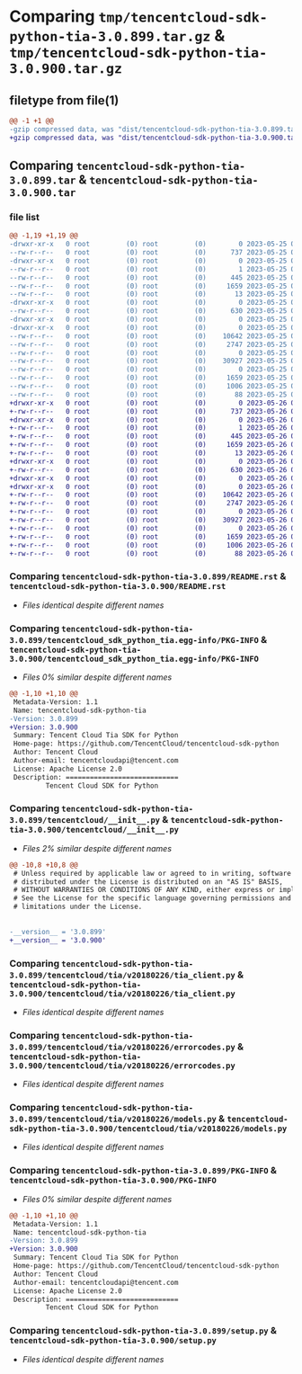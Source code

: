 # Comparing `tmp/tencentcloud-sdk-python-tia-3.0.899.tar.gz` & `tmp/tencentcloud-sdk-python-tia-3.0.900.tar.gz`

## filetype from file(1)

```diff
@@ -1 +1 @@
-gzip compressed data, was "dist/tencentcloud-sdk-python-tia-3.0.899.tar", last modified: Thu May 25 00:38:19 2023, max compression
+gzip compressed data, was "dist/tencentcloud-sdk-python-tia-3.0.900.tar", last modified: Fri May 26 02:29:27 2023, max compression
```

## Comparing `tencentcloud-sdk-python-tia-3.0.899.tar` & `tencentcloud-sdk-python-tia-3.0.900.tar`

### file list

```diff
@@ -1,19 +1,19 @@
-drwxr-xr-x   0 root         (0) root         (0)        0 2023-05-25 00:38:19.000000 tencentcloud-sdk-python-tia-3.0.899/
--rw-r--r--   0 root         (0) root         (0)      737 2023-05-25 00:38:19.000000 tencentcloud-sdk-python-tia-3.0.899/README.rst
-drwxr-xr-x   0 root         (0) root         (0)        0 2023-05-25 00:38:19.000000 tencentcloud-sdk-python-tia-3.0.899/tencentcloud_sdk_python_tia.egg-info/
--rw-r--r--   0 root         (0) root         (0)        1 2023-05-25 00:38:19.000000 tencentcloud-sdk-python-tia-3.0.899/tencentcloud_sdk_python_tia.egg-info/dependency_links.txt
--rw-r--r--   0 root         (0) root         (0)      445 2023-05-25 00:38:19.000000 tencentcloud-sdk-python-tia-3.0.899/tencentcloud_sdk_python_tia.egg-info/SOURCES.txt
--rw-r--r--   0 root         (0) root         (0)     1659 2023-05-25 00:38:19.000000 tencentcloud-sdk-python-tia-3.0.899/tencentcloud_sdk_python_tia.egg-info/PKG-INFO
--rw-r--r--   0 root         (0) root         (0)       13 2023-05-25 00:38:19.000000 tencentcloud-sdk-python-tia-3.0.899/tencentcloud_sdk_python_tia.egg-info/top_level.txt
-drwxr-xr-x   0 root         (0) root         (0)        0 2023-05-25 00:38:19.000000 tencentcloud-sdk-python-tia-3.0.899/tencentcloud/
--rw-r--r--   0 root         (0) root         (0)      630 2023-05-25 00:38:19.000000 tencentcloud-sdk-python-tia-3.0.899/tencentcloud/__init__.py
-drwxr-xr-x   0 root         (0) root         (0)        0 2023-05-25 00:38:19.000000 tencentcloud-sdk-python-tia-3.0.899/tencentcloud/tia/
-drwxr-xr-x   0 root         (0) root         (0)        0 2023-05-25 00:38:19.000000 tencentcloud-sdk-python-tia-3.0.899/tencentcloud/tia/v20180226/
--rw-r--r--   0 root         (0) root         (0)    10642 2023-05-25 00:38:19.000000 tencentcloud-sdk-python-tia-3.0.899/tencentcloud/tia/v20180226/tia_client.py
--rw-r--r--   0 root         (0) root         (0)     2747 2023-05-25 00:38:19.000000 tencentcloud-sdk-python-tia-3.0.899/tencentcloud/tia/v20180226/errorcodes.py
--rw-r--r--   0 root         (0) root         (0)        0 2023-05-25 00:38:19.000000 tencentcloud-sdk-python-tia-3.0.899/tencentcloud/tia/v20180226/__init__.py
--rw-r--r--   0 root         (0) root         (0)    30927 2023-05-25 00:38:19.000000 tencentcloud-sdk-python-tia-3.0.899/tencentcloud/tia/v20180226/models.py
--rw-r--r--   0 root         (0) root         (0)        0 2023-05-25 00:38:19.000000 tencentcloud-sdk-python-tia-3.0.899/tencentcloud/tia/__init__.py
--rw-r--r--   0 root         (0) root         (0)     1659 2023-05-25 00:38:19.000000 tencentcloud-sdk-python-tia-3.0.899/PKG-INFO
--rw-r--r--   0 root         (0) root         (0)     1006 2023-05-25 00:38:19.000000 tencentcloud-sdk-python-tia-3.0.899/setup.py
--rw-r--r--   0 root         (0) root         (0)       88 2023-05-25 00:38:19.000000 tencentcloud-sdk-python-tia-3.0.899/setup.cfg
+drwxr-xr-x   0 root         (0) root         (0)        0 2023-05-26 02:29:27.000000 tencentcloud-sdk-python-tia-3.0.900/
+-rw-r--r--   0 root         (0) root         (0)      737 2023-05-26 02:29:27.000000 tencentcloud-sdk-python-tia-3.0.900/README.rst
+drwxr-xr-x   0 root         (0) root         (0)        0 2023-05-26 02:29:27.000000 tencentcloud-sdk-python-tia-3.0.900/tencentcloud_sdk_python_tia.egg-info/
+-rw-r--r--   0 root         (0) root         (0)        1 2023-05-26 02:29:27.000000 tencentcloud-sdk-python-tia-3.0.900/tencentcloud_sdk_python_tia.egg-info/dependency_links.txt
+-rw-r--r--   0 root         (0) root         (0)      445 2023-05-26 02:29:27.000000 tencentcloud-sdk-python-tia-3.0.900/tencentcloud_sdk_python_tia.egg-info/SOURCES.txt
+-rw-r--r--   0 root         (0) root         (0)     1659 2023-05-26 02:29:27.000000 tencentcloud-sdk-python-tia-3.0.900/tencentcloud_sdk_python_tia.egg-info/PKG-INFO
+-rw-r--r--   0 root         (0) root         (0)       13 2023-05-26 02:29:27.000000 tencentcloud-sdk-python-tia-3.0.900/tencentcloud_sdk_python_tia.egg-info/top_level.txt
+drwxr-xr-x   0 root         (0) root         (0)        0 2023-05-26 02:29:27.000000 tencentcloud-sdk-python-tia-3.0.900/tencentcloud/
+-rw-r--r--   0 root         (0) root         (0)      630 2023-05-26 02:29:27.000000 tencentcloud-sdk-python-tia-3.0.900/tencentcloud/__init__.py
+drwxr-xr-x   0 root         (0) root         (0)        0 2023-05-26 02:29:27.000000 tencentcloud-sdk-python-tia-3.0.900/tencentcloud/tia/
+drwxr-xr-x   0 root         (0) root         (0)        0 2023-05-26 02:29:27.000000 tencentcloud-sdk-python-tia-3.0.900/tencentcloud/tia/v20180226/
+-rw-r--r--   0 root         (0) root         (0)    10642 2023-05-26 02:29:27.000000 tencentcloud-sdk-python-tia-3.0.900/tencentcloud/tia/v20180226/tia_client.py
+-rw-r--r--   0 root         (0) root         (0)     2747 2023-05-26 02:29:27.000000 tencentcloud-sdk-python-tia-3.0.900/tencentcloud/tia/v20180226/errorcodes.py
+-rw-r--r--   0 root         (0) root         (0)        0 2023-05-26 02:29:27.000000 tencentcloud-sdk-python-tia-3.0.900/tencentcloud/tia/v20180226/__init__.py
+-rw-r--r--   0 root         (0) root         (0)    30927 2023-05-26 02:29:27.000000 tencentcloud-sdk-python-tia-3.0.900/tencentcloud/tia/v20180226/models.py
+-rw-r--r--   0 root         (0) root         (0)        0 2023-05-26 02:29:27.000000 tencentcloud-sdk-python-tia-3.0.900/tencentcloud/tia/__init__.py
+-rw-r--r--   0 root         (0) root         (0)     1659 2023-05-26 02:29:27.000000 tencentcloud-sdk-python-tia-3.0.900/PKG-INFO
+-rw-r--r--   0 root         (0) root         (0)     1006 2023-05-26 02:29:27.000000 tencentcloud-sdk-python-tia-3.0.900/setup.py
+-rw-r--r--   0 root         (0) root         (0)       88 2023-05-26 02:29:27.000000 tencentcloud-sdk-python-tia-3.0.900/setup.cfg
```

### Comparing `tencentcloud-sdk-python-tia-3.0.899/README.rst` & `tencentcloud-sdk-python-tia-3.0.900/README.rst`

 * *Files identical despite different names*

### Comparing `tencentcloud-sdk-python-tia-3.0.899/tencentcloud_sdk_python_tia.egg-info/PKG-INFO` & `tencentcloud-sdk-python-tia-3.0.900/tencentcloud_sdk_python_tia.egg-info/PKG-INFO`

 * *Files 0% similar despite different names*

```diff
@@ -1,10 +1,10 @@
 Metadata-Version: 1.1
 Name: tencentcloud-sdk-python-tia
-Version: 3.0.899
+Version: 3.0.900
 Summary: Tencent Cloud Tia SDK for Python
 Home-page: https://github.com/TencentCloud/tencentcloud-sdk-python
 Author: Tencent Cloud
 Author-email: tencentcloudapi@tencent.com
 License: Apache License 2.0
 Description: ============================
         Tencent Cloud SDK for Python
```

### Comparing `tencentcloud-sdk-python-tia-3.0.899/tencentcloud/__init__.py` & `tencentcloud-sdk-python-tia-3.0.900/tencentcloud/__init__.py`

 * *Files 2% similar despite different names*

```diff
@@ -10,8 +10,8 @@
 # Unless required by applicable law or agreed to in writing, software
 # distributed under the License is distributed on an "AS IS" BASIS,
 # WITHOUT WARRANTIES OR CONDITIONS OF ANY KIND, either express or implied.
 # See the License for the specific language governing permissions and
 # limitations under the License.
 
 
-__version__ = '3.0.899'
+__version__ = '3.0.900'
```

### Comparing `tencentcloud-sdk-python-tia-3.0.899/tencentcloud/tia/v20180226/tia_client.py` & `tencentcloud-sdk-python-tia-3.0.900/tencentcloud/tia/v20180226/tia_client.py`

 * *Files identical despite different names*

### Comparing `tencentcloud-sdk-python-tia-3.0.899/tencentcloud/tia/v20180226/errorcodes.py` & `tencentcloud-sdk-python-tia-3.0.900/tencentcloud/tia/v20180226/errorcodes.py`

 * *Files identical despite different names*

### Comparing `tencentcloud-sdk-python-tia-3.0.899/tencentcloud/tia/v20180226/models.py` & `tencentcloud-sdk-python-tia-3.0.900/tencentcloud/tia/v20180226/models.py`

 * *Files identical despite different names*

### Comparing `tencentcloud-sdk-python-tia-3.0.899/PKG-INFO` & `tencentcloud-sdk-python-tia-3.0.900/PKG-INFO`

 * *Files 0% similar despite different names*

```diff
@@ -1,10 +1,10 @@
 Metadata-Version: 1.1
 Name: tencentcloud-sdk-python-tia
-Version: 3.0.899
+Version: 3.0.900
 Summary: Tencent Cloud Tia SDK for Python
 Home-page: https://github.com/TencentCloud/tencentcloud-sdk-python
 Author: Tencent Cloud
 Author-email: tencentcloudapi@tencent.com
 License: Apache License 2.0
 Description: ============================
         Tencent Cloud SDK for Python
```

### Comparing `tencentcloud-sdk-python-tia-3.0.899/setup.py` & `tencentcloud-sdk-python-tia-3.0.900/setup.py`

 * *Files identical despite different names*

